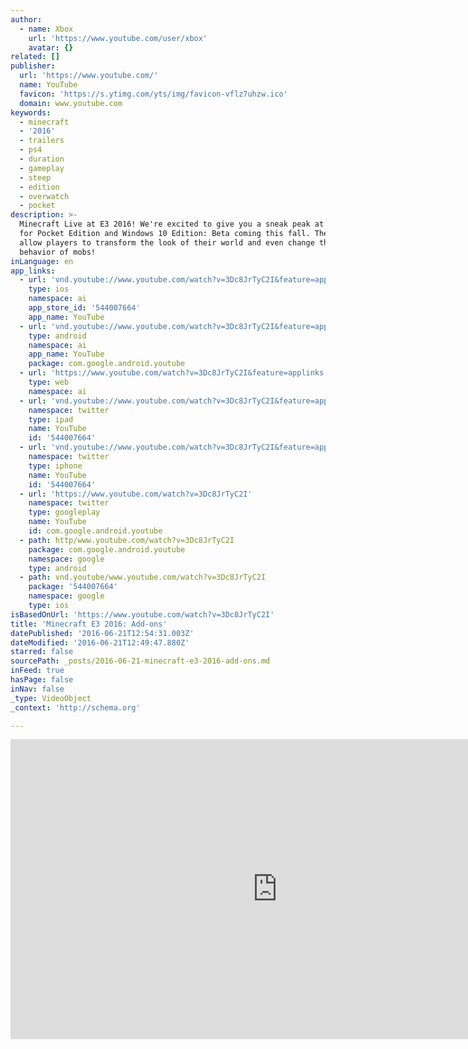 ```yaml
---
author:
  - name: Xbox
    url: 'https://www.youtube.com/user/xbox'
    avatar: {}
related: []
publisher:
  url: 'https://www.youtube.com/'
  name: YouTube
  favicon: 'https://s.ytimg.com/yts/img/favicon-vflz7uhzw.ico'
  domain: www.youtube.com
keywords:
  - minecraft
  - '2016'
  - trailers
  - ps4
  - duration
  - gameplay
  - steep
  - edition
  - overwatch
  - pocket
description: >-
  Minecraft Live at E3 2016! We're excited to give you a sneak peak at Add-ons
  for Pocket Edition and Windows 10 Edition: Beta coming this fall. These will
  allow players to transform the look of their world and even change the
  behavior of mobs!
inLanguage: en
app_links:
  - url: 'vnd.youtube://www.youtube.com/watch?v=3Dc8JrTyC2I&feature=applinks'
    type: ios
    namespace: ai
    app_store_id: '544007664'
    app_name: YouTube
  - url: 'vnd.youtube://www.youtube.com/watch?v=3Dc8JrTyC2I&feature=applinks'
    type: android
    namespace: ai
    app_name: YouTube
    package: com.google.android.youtube
  - url: 'https://www.youtube.com/watch?v=3Dc8JrTyC2I&feature=applinks'
    type: web
    namespace: ai
  - url: 'vnd.youtube://www.youtube.com/watch?v=3Dc8JrTyC2I&feature=applinks'
    namespace: twitter
    type: ipad
    name: YouTube
    id: '544007664'
  - url: 'vnd.youtube://www.youtube.com/watch?v=3Dc8JrTyC2I&feature=applinks'
    namespace: twitter
    type: iphone
    name: YouTube
    id: '544007664'
  - url: 'https://www.youtube.com/watch?v=3Dc8JrTyC2I'
    namespace: twitter
    type: googleplay
    name: YouTube
    id: com.google.android.youtube
  - path: http/www.youtube.com/watch?v=3Dc8JrTyC2I
    package: com.google.android.youtube
    namespace: google
    type: android
  - path: vnd.youtube/www.youtube.com/watch?v=3Dc8JrTyC2I
    package: '544007664'
    namespace: google
    type: ios
isBasedOnUrl: 'https://www.youtube.com/watch?v=3Dc8JrTyC2I'
title: 'Minecraft E3 2016: Add-ons'
datePublished: '2016-06-21T12:54:31.003Z'
dateModified: '2016-06-21T12:49:47.880Z'
starred: false
sourcePath: _posts/2016-06-21-minecraft-e3-2016-add-ons.md
inFeed: true
hasPage: false
inNav: false
_type: VideoObject
_context: 'http://schema.org'

---
```

<iframe src="https://cdn.embedly.com/widgets/media.html?src=https%3A%2F%2Fwww.youtube.com%2Fembed%2F3Dc8JrTyC2I%3Ffeature%3Doembed&amp;url=http%3A%2F%2Fwww.youtube.com%2Fwatch%3Fv%3D3Dc8JrTyC2I&amp;image=https%3A%2F%2Fi.ytimg.com%2Fvi%2F3Dc8JrTyC2I%2Fhqdefault.jpg&amp;key=b7d04c9b404c499eba89ee7072e1c4f7&amp;type=text%2Fhtml&amp;schema=youtube" width="854" height="480" scrolling="no" frameborder="0" allowfullscreen="" style=""></iframe>